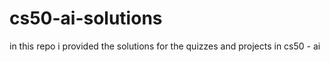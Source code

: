 # cs50-ai-solutions
in this repo i provided the solutions for the quizzes and projects in cs50 - ai
